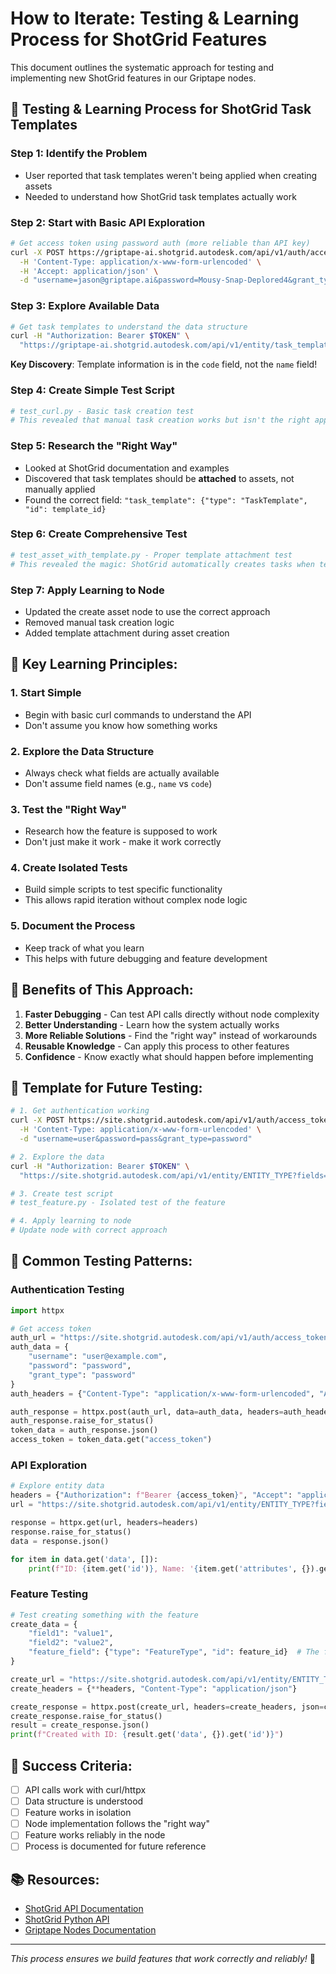 # How to Iterate: Testing & Learning Process for ShotGrid Features

This document outlines the systematic approach for testing and implementing new ShotGrid features in our Griptape nodes.

## 🔬 **Testing & Learning Process for ShotGrid Task Templates**

### **Step 1: Identify the Problem**

- User reported that task templates weren't being applied when creating assets
- Needed to understand how ShotGrid task templates actually work

### **Step 2: Start with Basic API Exploration**

```bash
# Get access token using password auth (more reliable than API key)
curl -X POST https://griptape-ai.shotgrid.autodesk.com/api/v1/auth/access_token \
  -H 'Content-Type: application/x-www-form-urlencoded' \
  -H 'Accept: application/json' \
  -d "username=jason@griptape.ai&password=Mousy-Snap-Deplored4&grant_type=password"
```

### **Step 3: Explore Available Data**

```bash
# Get task templates to understand the data structure
curl -H "Authorization: Bearer $TOKEN" \
  "https://griptape-ai.shotgrid.autodesk.com/api/v1/entity/task_templates?fields=id,name,code,description,entity_type&entity_type=Asset"
```

**Key Discovery**: Template information is in the `code` field, not the `name` field!

### **Step 4: Create Simple Test Script**

```python
# test_curl.py - Basic task creation test
# This revealed that manual task creation works but isn't the right approach
```

### **Step 5: Research the "Right Way"**

- Looked at ShotGrid documentation and examples
- Discovered that task templates should be **attached** to assets, not manually applied
- Found the correct field: `"task_template": {"type": "TaskTemplate", "id": template_id}`

### **Step 6: Create Comprehensive Test**

```python
# test_asset_with_template.py - Proper template attachment test
# This revealed the magic: ShotGrid automatically creates tasks when template is attached!
```

### **Step 7: Apply Learning to Node**

- Updated the create asset node to use the correct approach
- Removed manual task creation logic
- Added template attachment during asset creation

## 🎯 **Key Learning Principles:**

### **1. Start Simple**

- Begin with basic curl commands to understand the API
- Don't assume you know how something works

### **2. Explore the Data Structure**

- Always check what fields are actually available
- Don't assume field names (e.g., `name` vs `code`)

### **3. Test the "Right Way"**

- Research how the feature is supposed to work
- Don't just make it work - make it work correctly

### **4. Create Isolated Tests**

- Build simple scripts to test specific functionality
- This allows rapid iteration without complex node logic

### **5. Document the Process**

- Keep track of what you learn
- This helps with future debugging and feature development

## 🚀 **Benefits of This Approach:**

1. **Faster Debugging** - Can test API calls directly without node complexity
1. **Better Understanding** - Learn how the system actually works
1. **More Reliable Solutions** - Find the "right way" instead of workarounds
1. **Reusable Knowledge** - Can apply this process to other features
1. **Confidence** - Know exactly what should happen before implementing

## 📝 **Template for Future Testing:**

```bash
# 1. Get authentication working
curl -X POST https://site.shotgrid.autodesk.com/api/v1/auth/access_token \
  -H 'Content-Type: application/x-www-form-urlencoded' \
  -d "username=user&password=pass&grant_type=password"

# 2. Explore the data
curl -H "Authorization: Bearer $TOKEN" \
  "https://site.shotgrid.autodesk.com/api/v1/entity/ENTITY_TYPE?fields=id,name,code"

# 3. Create test script
# test_feature.py - Isolated test of the feature

# 4. Apply learning to node
# Update node with correct approach
```

## 🔧 **Common Testing Patterns:**

### **Authentication Testing**

```python
import httpx

# Get access token
auth_url = "https://site.shotgrid.autodesk.com/api/v1/auth/access_token"
auth_data = {
    "username": "user@example.com",
    "password": "password",
    "grant_type": "password"
}
auth_headers = {"Content-Type": "application/x-www-form-urlencoded", "Accept": "application/json"}

auth_response = httpx.post(auth_url, data=auth_data, headers=auth_headers)
auth_response.raise_for_status()
token_data = auth_response.json()
access_token = token_data.get("access_token")
```

### **API Exploration**

```python
# Explore entity data
headers = {"Authorization": f"Bearer {access_token}", "Accept": "application/json"}
url = "https://site.shotgrid.autodesk.com/api/v1/entity/ENTITY_TYPE?fields=id,name,code,description"

response = httpx.get(url, headers=headers)
response.raise_for_status()
data = response.json()

for item in data.get('data', []):
    print(f"ID: {item.get('id')}, Name: '{item.get('attributes', {}).get('name', '')}', Code: '{item.get('attributes', {}).get('code', '')}'")
```

### **Feature Testing**

```python
# Test creating something with the feature
create_data = {
    "field1": "value1",
    "field2": "value2",
    "feature_field": {"type": "FeatureType", "id": feature_id}  # The feature we're testing
}

create_url = "https://site.shotgrid.autodesk.com/api/v1/entity/ENTITY_TYPE"
create_headers = {**headers, "Content-Type": "application/json"}

create_response = httpx.post(create_url, headers=create_headers, json=create_data)
create_response.raise_for_status()
result = create_response.json()
print(f"Created with ID: {result.get('data', {}).get('id')}")
```

## 🎯 **Success Criteria:**

- [ ] API calls work with curl/httpx
- [ ] Data structure is understood
- [ ] Feature works in isolation
- [ ] Node implementation follows the "right way"
- [ ] Feature works reliably in the node
- [ ] Process is documented for future reference

## 📚 **Resources:**

- [ShotGrid API Documentation](https://developer.shotgridsoftware.com/rest-api/)
- [ShotGrid Python API](https://github.com/shotgunsoftware/python-api)
- [Griptape Nodes Documentation](https://docs.griptape.ai/)

______________________________________________________________________

*This process ensures we build features that work correctly and reliably!* 🎯

